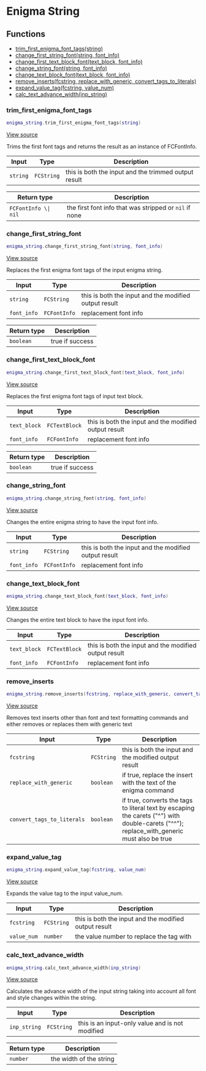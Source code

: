 # Enigma String

## Functions

- [trim_first_enigma_font_tags(string)](#trim_first_enigma_font_tags)
- [change_first_string_font(string, font_info)](#change_first_string_font)
- [change_first_text_block_font(text_block, font_info)](#change_first_text_block_font)
- [change_string_font(string, font_info)](#change_string_font)
- [change_text_block_font(text_block, font_info)](#change_text_block_font)
- [remove_inserts(fcstring, replace_with_generic, convert_tags_to_literals)](#remove_inserts)
- [expand_value_tag(fcstring, value_num)](#expand_value_tag)
- [calc_text_advance_width(inp_string)](#calc_text_advance_width)

### trim_first_enigma_font_tags

```lua
enigma_string.trim_first_enigma_font_tags(string)
```

[View source](https://github.com/finale-lua/lua-scripts/tree/refs/heads/master/src/library/enigma_string.lua#L32)

Trims the first font tags and returns the result as an instance of FCFontInfo.

| Input | Type | Description |
| ----- | ---- | ----------- |
| `string` | `FCString` | this is both the input and the trimmed output result |

| Return type | Description |
| ----------- | ----------- |
| `FCFontInfo \\| nil` | the first font info that was stripped or `nil` if none |

### change_first_string_font

```lua
enigma_string.change_first_string_font(string, font_info)
```

[View source](https://github.com/finale-lua/lua-scripts/tree/refs/heads/master/src/library/enigma_string.lua#L65)

Replaces the first enigma font tags of the input enigma string.

| Input | Type | Description |
| ----- | ---- | ----------- |
| `string` | `FCString` | this is both the input and the modified output result |
| `font_info` | `FCFontInfo` | replacement font info |

| Return type | Description |
| ----------- | ----------- |
| `boolean` | true if success |

### change_first_text_block_font

```lua
enigma_string.change_first_text_block_font(text_block, font_info)
```

[View source](https://github.com/finale-lua/lua-scripts/tree/refs/heads/master/src/library/enigma_string.lua#L85)

Replaces the first enigma font tags of input text block.

| Input | Type | Description |
| ----- | ---- | ----------- |
| `text_block` | `FCTextBlock` | this is both the input and the modified output result |
| `font_info` | `FCFontInfo` | replacement font info |

| Return type | Description |
| ----------- | ----------- |
| `boolean` | true if success |

### change_string_font

```lua
enigma_string.change_string_font(string, font_info)
```

[View source](https://github.com/finale-lua/lua-scripts/tree/refs/heads/master/src/library/enigma_string.lua#L105)

Changes the entire enigma string to have the input font info.

| Input | Type | Description |
| ----- | ---- | ----------- |
| `string` | `FCString` | this is both the input and the modified output result |
| `font_info` | `FCFontInfo` | replacement font info |

### change_text_block_font

```lua
enigma_string.change_text_block_font(text_block, font_info)
```

[View source](https://github.com/finale-lua/lua-scripts/tree/refs/heads/master/src/library/enigma_string.lua#L120)

Changes the entire text block to have the input font info.

| Input | Type | Description |
| ----- | ---- | ----------- |
| `text_block` | `FCTextBlock` | this is both the input and the modified output result |
| `font_info` | `FCFontInfo` | replacement font info |

### remove_inserts

```lua
enigma_string.remove_inserts(fcstring, replace_with_generic, convert_tags_to_literals)
```

[View source](https://github.com/finale-lua/lua-scripts/tree/refs/heads/master/src/library/enigma_string.lua#L135)

Removes text inserts other than font and text formatting commands and either removes or replaces them with generic text

| Input | Type | Description |
| ----- | ---- | ----------- |
| `fcstring` | `FCString` | this is both the input and the modified output result |
| `replace_with_generic` | `boolean` | if true, replace the insert with the text of the enigma command |
| `convert_tags_to_literals` | `boolean` | if true, converts the tags to literal text by escaping the carets ("^") with double-carets ("^^"); replace_with_generic must also be true |

### expand_value_tag

```lua
enigma_string.expand_value_tag(fcstring, value_num)
```

[View source](https://github.com/finale-lua/lua-scripts/tree/refs/heads/master/src/library/enigma_string.lua#L171)

Expands the value tag to the input value_num.

| Input | Type | Description |
| ----- | ---- | ----------- |
| `fcstring` | `FCString` | this is both the input and the modified output result |
| `value_num` | `number` | the value number to replace the tag with |

### calc_text_advance_width

```lua
enigma_string.calc_text_advance_width(inp_string)
```

[View source](https://github.com/finale-lua/lua-scripts/tree/refs/heads/master/src/library/enigma_string.lua#L184)

Calculates the advance width of the input string taking into account all font and style changes within the string.

| Input | Type | Description |
| ----- | ---- | ----------- |
| `inp_string` | `FCString` | this is an input-only value and is not modified |

| Return type | Description |
| ----------- | ----------- |
| `number` | the width of the string |
